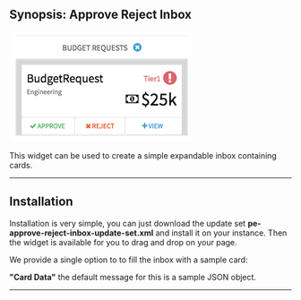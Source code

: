 ## Synopsis: Approve Reject Inbox

![alt text](../images/pe-approve-reject-inbox.png "Approve Reject Inbox")


This widget can be used to create a simple expandable inbox containing cards.

***

## Installation

Installation is very simple, you can just download the update set **pe-approve-reject-inbox-update-set.xml** and install it on your instance. Then the widget is available for you to drag and drop on your page.

We provide a single option to to fill the inbox with a sample card:

**"Card Data"** the default message for this is a sample JSON object.

***






